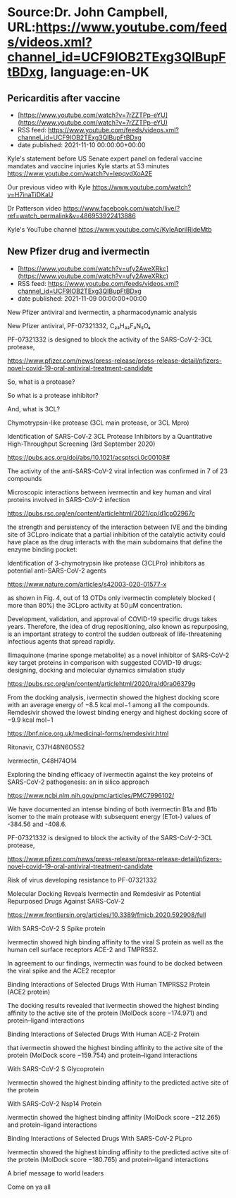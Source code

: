 # Source:Dr. John Campbell, URL:https://www.youtube.com/feeds/videos.xml?channel_id=UCF9IOB2TExg3QIBupFtBDxg, language:en-UK

## Pericarditis after vaccine
 - [https://www.youtube.com/watch?v=7rZZTPp-eYU](https://www.youtube.com/watch?v=7rZZTPp-eYU)
 - RSS feed: https://www.youtube.com/feeds/videos.xml?channel_id=UCF9IOB2TExg3QIBupFtBDxg
 - date published: 2021-11-10 00:00:00+00:00

Kyle's statement before US Senate expert panel on federal vaccine mandates and vaccine injuries
Kyle starts at 53 minutes
https://www.youtube.com/watch?v=lepqvdXoA2E

Our previous video with Kyle
https://www.youtube.com/watch?v=H7inaTiDKaU

Dr Patterson video
https://www.facebook.com/watch/live/?ref=watch_permalink&v=486953922413886

Kyle's YouTube channel
https://www.youtube.com/c/KyleAprilRideMtb

## New Pfizer drug and ivermectin
 - [https://www.youtube.com/watch?v=ufy2AweXRkc](https://www.youtube.com/watch?v=ufy2AweXRkc)
 - RSS feed: https://www.youtube.com/feeds/videos.xml?channel_id=UCF9IOB2TExg3QIBupFtBDxg
 - date published: 2021-11-09 00:00:00+00:00

New Pfizer antiviral and ivermectin, a pharmacodynamic analysis

New Pfizer antiviral, PF-07321332, C₂₃H₃₂F₃N₅O₄

PF-07321332 is designed to block the activity of the SARS-CoV-2-3CL protease,

https://www.pfizer.com/news/press-release/press-release-detail/pfizers-novel-covid-19-oral-antiviral-treatment-candidate

So, what is a protease?

So what is a protease inhibitor?

And, what is 3CL?

Chymotrypsin-like protease (3CL main protease, or 3CL Mpro)

Identification of SARS-CoV‑2 3CL Protease Inhibitors by a Quantitative High-Throughput Screening (3rd September 2020)

https://pubs.acs.org/doi/abs/10.1021/acsptsci.0c00108#

The activity of the anti-SARS-CoV-2 viral infection was confirmed in 7 of 23 compounds

Microscopic interactions between ivermectin and key human and viral proteins involved in SARS-CoV-2 infection

https://pubs.rsc.org/en/content/articlehtml/2021/cp/d1cp02967c

the strength and persistency of the interaction between IVE and the binding site of 3CLpro indicate that a partial inhibition of the catalytic activity could have place as the drug interacts with the main subdomains that define the enzyme binding pocket:

Identification of 3-chymotrypsin like protease (3CLPro) inhibitors as potential anti-SARS-CoV-2 agents

https://www.nature.com/articles/s42003-020-01577-x

as shown in Fig. 4, out of 13 OTDs only ivermectin completely blocked ( more than 80%) the 3CLpro activity at 50 µM concentration. 

Development, validation, and approval of COVID-19 specific drugs takes years. Therefore, the idea of drug repositioning, also known as repurposing, is an important strategy to control the sudden outbreak of life-threatening infectious agents that spread rapidly.

Ilimaquinone (marine sponge metabolite) as a novel inhibitor of SARS-CoV-2 key target proteins in comparison with suggested COVID-19 drugs: designing, docking and molecular dynamics simulation study

https://pubs.rsc.org/en/content/articlehtml/2020/ra/d0ra06379g

From the docking analysis, ivermectin showed the highest docking score with an average energy of −8.5 kcal mol−1 among all the compounds. Remdesivir showed the lowest binding energy and highest docking score of −9.9 kcal mol−1

https://bnf.nice.org.uk/medicinal-forms/remdesivir.html

Ritonavir, C37H48N6O5S2

Ivermectin, C48H74O14

Exploring the binding efficacy of ivermectin against the key proteins of SARS-CoV-2 pathogenesis: an in silico approach

https://www.ncbi.nlm.nih.gov/pmc/articles/PMC7996102/
 
We have documented an intense binding of both ivermectin B1a and B1b isomer to the main protease with subsequent energy (ETot-) values of -384.56 and -408.6.

 PF-07321332 is designed to block the activity of the SARS-CoV-2-3CL protease,

https://www.pfizer.com/news/press-release/press-release-detail/pfizers-novel-covid-19-oral-antiviral-treatment-candidate

Risk of virus developing resistance to PF-07321332

Molecular Docking Reveals Ivermectin and Remdesivir as Potential Repurposed Drugs Against SARS-CoV-2

https://www.frontiersin.org/articles/10.3389/fmicb.2020.592908/full

With SARS-CoV-2 S Spike protein

Ivermectin showed high binding affinity to the viral S protein as well as the human cell surface receptors ACE-2 and TMPRSS2. 

In agreement to our findings, ivermectin was found to be docked between the viral spike and the ACE2 receptor 

Binding Interactions of Selected Drugs With Human TMPRSS2 Protein (ACE2 protein)

The docking results revealed that ivermectin showed the highest binding affinity to the active site of the protein (MolDock score −174.971) and protein–ligand interactions 

Binding Interactions of Selected Drugs With Human ACE-2 Protein

that ivermectin showed the highest binding affinity to the active site of the protein (MolDock score −159.754) and protein–ligand interactions 

With SARS-CoV-2 S Glycoprotein

Ivermectin showed the highest binding affinity to the predicted active site of the protein

With SARS-CoV-2 Nsp14 Protein

ivermectin showed the highest binding affinity (MolDock score −212.265) and protein–ligand interactions

Binding Interactions of Selected Drugs With SARS-CoV-2 PLpro

Ivermectin showed the highest binding affinity to the predicted active site of the protein (MolDock score −180.765) and protein–ligand interactions 

A brief message to world leaders

Come on ya all

